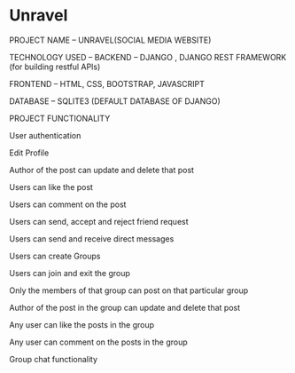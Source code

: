 # Unravel
PROJECT NAME – UNRAVEL(SOCIAL MEDIA WEBSITE) 

TECHNOLOGY USED – BACKEND – DJANGO , DJANGO REST FRAMEWORK (for building restful APIs)

FRONTEND – HTML, CSS, BOOTSTRAP, JAVASCRIPT

DATABASE – SQLITE3 (DEFAULT DATABASE OF DJANGO)

PROJECT FUNCTIONALITY

User authentication

Edit Profile

Author of the post can update and delete that post

Users can like the post

Users can comment on the post

Users can send, accept and reject friend request

Users can send  and receive direct messages 

Users can create Groups 

Users can join and exit the group

Only the members of that group can post on that particular group

Author of the post in the group can update and delete that post

Any user can like the posts in the group

Any user can comment on the posts in the group

Group chat functionality


